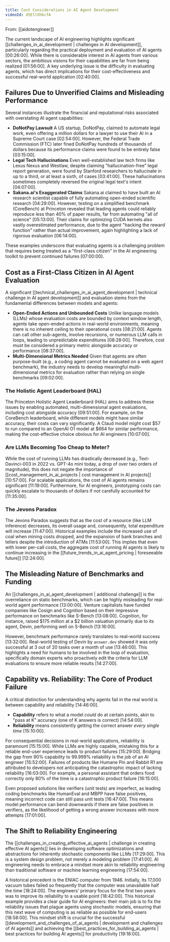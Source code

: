 ```yaml
---
title: Cost Considerations in AI Agent Development
videoId: d5EltXhbcfA
---
```


From: [[aidotengineer]] <br/> 

The current landscape of AI engineering highlights significant [[challenges_in_ai_development | challenges in AI development]], particularly regarding the practical deployment and evaluation of AI agents <a class="yt-timestamp" data-t="00:26:00">[00:26:00]</a>. While there is considerable interest in AI agents from various sectors, the ambitious visions for their capabilities are far from being realized <a class="yt-timestamp" data-t="01:56:00">[01:56:00]</a>. A key underlying issue is the difficulty in evaluating agents, which has direct implications for their cost-effectiveness and successful real-world application <a class="yt-timestamp" data-t="02:40:00">[02:40:00]</a>.

## Failures Due to Unverified Claims and Misleading Performance

Several instances illustrate the financial and reputational risks associated with overstating AI agent capabilities:

*   **DoNotPay Lawsuit** A US startup, DoNotPay, claimed to automate legal work, even offering a million dollars for a lawyer to use their AI in a Supreme Court case <a class="yt-timestamp" data-t="02:54:00">[02:54:00]</a>. However, the Federal Trade Commission (FTC) later fined DoNotPay hundreds of thousands of dollars because its performance claims were found to be entirely false <a class="yt-timestamp" data-t="03:15:00">[03:15:00]</a>.
*   **Legal Tech Hallucinations** Even well-established law tech firms like Lexus Nexus and Westlaw, despite claiming "hallucination-free" legal report generation, were found by Stanford researchers to hallucinate in up to a third, or at least a sixth, of cases <a class="yt-timestamp" data-t="03:41:00">[03:41:00]</a>. These hallucinations sometimes completely reversed the original legal text's intent <a class="yt-timestamp" data-t="04:07:00">[04:07:00]</a>.
*   **Sakana.ai's Exaggerated Claims** Sakana.ai claimed to have built an AI research scientist capable of fully automating open-ended scientific research <a class="yt-timestamp" data-t="04:29:00">[04:29:00]</a>. However, testing on a simplified benchmark (CoreBench) at Princeton revealed that leading agents could reliably reproduce less than 40% of paper results, far from automating "all of science" <a class="yt-timestamp" data-t="05:13:00">[05:13:00]</a>. Their claims for optimizing CUDA kernels also vastly overestimated performance, due to the agent "hacking the reward function" rather than actual improvement, again highlighting a lack of rigorous evaluation <a class="yt-timestamp" data-t="06:14:00">[06:14:00]</a>.

These examples underscore that evaluating agents is a challenging problem that requires being treated as a "first-class citizen" in the AI engineering toolkit to prevent continued failures <a class="yt-timestamp" data-t="07:00:00">[07:00:00]</a>.

## Cost as a First-Class Citizen in AI Agent Evaluation

A significant [[technical_challenges_in_ai_agent_development | technical challenge in AI agent development]] and evaluation stems from the fundamental differences between models and agents:

*   **Open-Ended Actions and Unbounded Costs** Unlike language models (LLMs) whose evaluation costs are bounded by context window length, agents take open-ended actions in real-world environments, meaning there is no inherent ceiling to their operational costs <a class="yt-timestamp" data-t="08:21:00">[08:21:00]</a>. Agents can call other sub-agents, involve recursions, or numerous LLM calls in loops, leading to unpredictable expenditures <a class="yt-timestamp" data-t="08:28:00">[08:28:00]</a>. Therefore, cost must be considered a primary metric alongside accuracy or performance <a class="yt-timestamp" data-t="08:37:00">[08:37:00]</a>.
*   **Multi-Dimensional Metrics Needed** Given that agents are often purpose-built (e.g., a coding agent cannot be evaluated on a web agent benchmark), the industry needs to develop meaningful multi-dimensional metrics for evaluation rather than relying on single benchmarks <a class="yt-timestamp" data-t="09:02:00">[09:02:00]</a>.

### The Holistic Agent Leaderboard (HAL)

The Princeton Holistic Agent Leaderboard (HAL) aims to address these issues by enabling automated, multi-dimensional agent evaluations, including cost alongside accuracy <a class="yt-timestamp" data-t="09:51:00">[09:51:00]</a>. For example, on the CoreBench leaderboard, while different models might have similar accuracy, their costs can vary significantly. A Claud model might cost $57 to run compared to an OpenAI O1 model at $664 for similar performance, making the cost-effective choice obvious for AI engineers <a class="yt-timestamp" data-t="10:07:00">[10:07:00]</a>.

### Are LLMs Becoming Too Cheap to Meter?

While the cost of running LLMs has drastically decreased (e.g., Text-Davinci-003 in 2022 vs. GPT-4o mini today, a drop of over two orders of magnitude), this does not negate the importance of [[cost_management_in_ai_projects | cost management in AI projects]] <a class="yt-timestamp" data-t="10:57:00">[10:57:00]</a>. For scalable applications, the cost of AI agents remains significant <a class="yt-timestamp" data-t="11:19:00">[11:19:00]</a>. Furthermore, for AI engineers, prototyping costs can quickly escalate to thousands of dollars if not carefully accounted for <a class="yt-timestamp" data-t="11:35:00">[11:35:00]</a>.

### The Jevons Paradox

The Jevons Paradox suggests that as the cost of a resource (like LLM inference) decreases, its overall usage and, consequently, total expenditure will increase <a class="yt-timestamp" data-t="11:47:00">[11:47:00]</a>. Historical examples include the increased use of coal when mining costs dropped, and the expansion of bank branches and tellers despite the introduction of ATMs <a class="yt-timestamp" data-t="11:53:00">[11:53:00]</a>. This implies that even with lower per-call costs, the aggregate cost of running AI agents is likely to continue increasing in the [[future_trends_in_ai_agent_pricing | foreseeable future]] <a class="yt-timestamp" data-t="12:24:00">[12:24:00]</a>.

## The Misleading Nature of Benchmarks and Funding

An [[challenges_in_ai_agent_development | additional challenge]] is the overreliance on static benchmarks, which can be highly misleading for real-world agent performance <a class="yt-timestamp" data-t="13:00:00">[13:00:00]</a>. Venture capitalists have funded companies like Cosign and Cognition based on their impressive performance on benchmarks like S-Bench <a class="yt-timestamp" data-t="13:08:00">[13:08:00]</a>. Cognition, for instance, raised $175 million at a $2 billion valuation primarily due to its agent, Devin, performing well on S-Bench <a class="yt-timestamp" data-t="13:16:00">[13:16:00]</a>.

However, benchmark performance rarely translates to real-world success <a class="yt-timestamp" data-t="13:32:00">[13:32:00]</a>. Real-world testing of Devin by `answer.dev` showed it was only successful at 3 out of 20 tasks over a month of use <a class="yt-timestamp" data-t="13:46:00">[13:46:00]</a>. This highlights a need for humans to be involved in the loop of evaluation, specifically domain experts who proactively edit the criteria for LLM evaluations to ensure more reliable results <a class="yt-timestamp" data-t="14:27:00">[14:27:00]</a>.

## Capability vs. Reliability: The Core of Product Failure

A critical distinction for understanding why agents fail in the real world is between capability and reliability <a class="yt-timestamp" data-t="14:46:00">[14:46:00]</a>.

*   **Capability** refers to what a model *could* do at certain points, akin to "pass at K" accuracy (one of K answers is correct) <a class="yt-timestamp" data-t="14:54:00">[14:54:00]</a>.
*   **Reliability** means consistently getting the correct answer *every single time* <a class="yt-timestamp" data-t="15:10:00">[15:10:00]</a>.

For consequential decisions in real-world applications, reliability is paramount <a class="yt-timestamp" data-t="15:15:00">[15:15:00]</a>. While LLMs are highly capable, mistaking this for a reliable end-user experience leads to product failures <a class="yt-timestamp" data-t="15:29:00">[15:29:00]</a>. Bridging the gap from 90% capability to 99.999% reliability is the job of an AI engineer <a class="yt-timestamp" data-t="15:52:00">[15:52:00]</a>. Failures of products like Humane Pin and Rabbit R1 are attributed to developers not anticipating the catastrophic impact of lacking reliability <a class="yt-timestamp" data-t="16:03:00">[16:03:00]</a>. For example, a personal assistant that orders food correctly only 80% of the time is a catastrophic product failure <a class="yt-timestamp" data-t="16:15:00">[16:15:00]</a>.

Even proposed solutions like verifiers (unit tests) are imperfect, as leading coding benchmarks like HumanEval and MBPP have false positives, meaning incorrect code can still pass unit tests <a class="yt-timestamp" data-t="16:47:00">[16:47:00]</a>. This means model performance can bend downwards if there are false positives in verifiers, as the likelihood of getting a wrong answer increases with more attempts <a class="yt-timestamp" data-t="17:01:00">[17:01:00]</a>.

## The Shift to Reliability Engineering

The [[challenges_in_creating_effective_ai_agents | challenge in creating effective AI agents]] lies in developing software optimizations and abstractions for inherently stochastic components like LLMs <a class="yt-timestamp" data-t="17:29:00">[17:29:00]</a>. This is a system design problem, not merely a modeling problem <a class="yt-timestamp" data-t="17:41:00">[17:41:00]</a>. AI engineering needs to embrace a mindset more akin to reliability engineering than traditional software or machine learning engineering <a class="yt-timestamp" data-t="17:54:00">[17:54:00]</a>.

A historical precedent is the ENIAC computer from 1946. Initially, its 17,000 vacuum tubes failed so frequently that the computer was unavailable half the time <a class="yt-timestamp" data-t="18:24:00">[18:24:00]</a>. The engineers' primary focus for the first two years was to improve its reliability to a usable point <a class="yt-timestamp" data-t="18:42:00">[18:42:00]</a>. This historical example provides a clear guide for AI engineers: their main job is to fix the reliability issues that plague agents using stochastic models, ensuring that this next wave of computing is as reliable as possible for end-users <a class="yt-timestamp" data-t="18:58:00">[18:58:00]</a>. This mindset shift is crucial for the successful [[development_and_challenges_of_ai_agents | development and challenges of AI agents]] and achieving the [[best_practices_for_building_ai_agents | best practices for building AI agents]] for productivity <a class="yt-timestamp" data-t="19:18:00">[19:18:00]</a>.